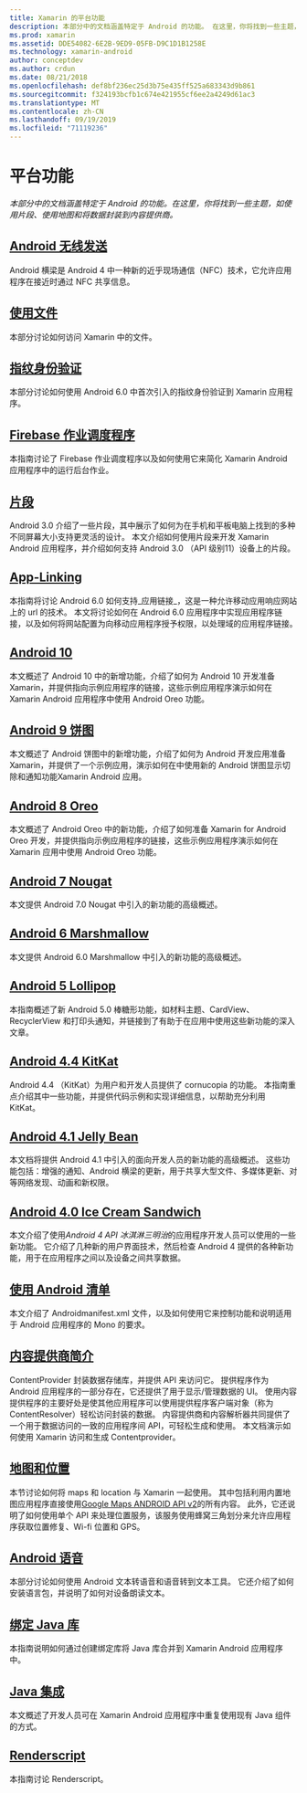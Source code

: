```yaml
---
title: Xamarin 的平台功能
description: 本部分中的文档涵盖特定于 Android 的功能。 在这里，你将找到一些主题，如使用片段、使用地图和将数据封装到内容提供商。
ms.prod: xamarin
ms.assetid: DDE54082-6E2B-9ED9-05FB-D9C1D1B1258E
ms.technology: xamarin-android
author: conceptdev
ms.author: crdun
ms.date: 08/21/2018
ms.openlocfilehash: def8bf236ec25d3b75e435ff525a683343d9b861
ms.sourcegitcommit: f324193bcfb1c674e421955cf6ee2a4249d61ac3
ms.translationtype: MT
ms.contentlocale: zh-CN
ms.lasthandoff: 09/19/2019
ms.locfileid: "71119236"
---
```

# <a name="platform-features"></a>平台功能

_本部分中的文档涵盖特定于 Android 的功能。在这里，你将找到一些主题，如使用片段、使用地图和将数据封装到内容提供商。_

## <a name="android-beamandroidplatformandroid-beammd"></a>[Android 无线发送](~/android/platform/android-beam.md)

Android 横梁是 Android 4 中一种新的近乎现场通信（NFC）技术，它允许应用程序在接近时通过 NFC 共享信息。

## <a name="working-with-filesandroidplatformfilesindexmd"></a>[使用文件](~/android/platform/files/index.md)

本部分讨论如何访问 Xamarin 中的文件。

## <a name="fingerprint-authenticationandroidplatformfingerprint-authenticationindexmd"></a>[指纹身份验证](~/android/platform/fingerprint-authentication/index.md)

本部分讨论如何使用 Android 6.0 中首次引入的指纹身份验证到 Xamarin 应用程序。

## <a name="firebase-job-dispatcherandroidplatformfirebase-job-dispatchermd"></a>[Firebase 作业调度程序](~/android/platform/firebase-job-dispatcher.md)

本指南讨论了 Firebase 作业调度程序以及如何使用它来简化 Xamarin Android 应用程序中的运行后台作业。

## <a name="fragmentsandroidplatformfragmentsindexmd"></a>[片段](~/android/platform/fragments/index.md)

Android 3.0 介绍了一些片段，其中展示了如何为在手机和平板电脑上找到的多种不同屏幕大小支持更灵活的设计。 本文介绍如何使用片段来开发 Xamarin Android 应用程序，并介绍如何支持 Android 3.0 （API 级别11）设备上的片段。

## <a name="app-linkingandroidplatformapp-linkingmd"></a>[App-Linking](~/android/platform/app-linking.md)

本指南将讨论 Android 6.0 如何支持_应用链接_，这是一种允许移动应用响应网站上的 url 的技术。 本文将讨论如何在 Android 6.0 应用程序中实现应用程序链接，以及如何将网站配置为向移动应用程序授予权限，以处理域的应用程序链接。

## <a name="android-10androidplatformandroid-10md"></a>[Android 10](~/android/platform/android-10.md)

本文概述了 Android 10 中的新增功能，介绍了如何为 Android 10 开发准备 Xamarin，并提供指向示例应用程序的链接，这些示例应用程序演示如何在 Xamarin Android 应用程序中使用 Android Oreo 功能。

## <a name="android-9-pieandroidplatformpiemd"></a>[Android 9 饼图](~/android/platform/pie.md)

本文概述了 Android 饼图中的新增功能，介绍了如何为 Android 开发应用准备 Xamarin，并提供了一个示例应用，演示如何在中使用新的 Android 饼图显示切除和通知功能Xamarin Android 应用。

## <a name="android-8-oreoandroidplatformoreomd"></a>[Android 8 Oreo](~/android/platform/oreo.md)

本文概述了 Android Oreo 中的新功能，介绍了如何准备 Xamarin for Android Oreo 开发，并提供指向示例应用程序的链接，这些示例应用程序演示如何在 Xamarin 应用中使用 Android Oreo 功能。

## <a name="android-7-nougatandroidplatformnougatmd"></a>[Android 7 Nougat](~/android/platform/nougat.md)

本文提供 Android 7.0 Nougat 中引入的新功能的高级概述。

## <a name="android-6-marshmallowandroidplatformmarshmallowmd"></a>[Android 6 Marshmallow](~/android/platform/marshmallow.md)

本文提供 Android 6.0 Marshmallow 中引入的新功能的高级概述。

## <a name="android-5-lollipopandroidplatformlollipopmd"></a>[Android 5 Lollipop](~/android/platform/lollipop.md)

本指南概述了新 Android 5.0 棒糖形功能，如材料主题、CardView、RecyclerView 和打印头通知，并链接到了有助于在应用中使用这些新功能的深入文章。

## <a name="android-44-kitkatandroidplatformkitkatmd"></a>[Android 4.4 KitKat](~/android/platform/kitkat.md)

Android 4.4 （KitKat）为用户和开发人员提供了 cornucopia 的功能。 本指南重点介绍其中一些功能，并提供代码示例和实现详细信息，以帮助充分利用 KitKat。

## <a name="android-41-jelly-beanandroidplatformjelly-beanmd"></a>[Android 4.1 Jelly Bean](~/android/platform/jelly-bean.md)

本文档将提供 Android 4.1 中引入的面向开发人员的新功能的高级概述。 这些功能包括：增强的通知、Android 横梁的更新，用于共享大型文件、多媒体更新、对等网络发现、动画和新权限。

## <a name="android-40-ice-cream-sandwichandroidplatformice-cream-sandwichmd"></a>[Android 4.0 Ice Cream Sandwich](~/android/platform/ice-cream-sandwich.md)

本文介绍了使用*Android 4 API 冰淇淋三明治*的应用程序开发人员可以使用的一些新功能。
它介绍了几种新的用户界面技术，然后检查 Android 4 提供的各种新功能，用于在应用程序之间以及设备之间共享数据。

## <a name="working-with-the-android-manifestandroid-manifestmd"></a>[使用 Android 清单](android-manifest.md)

本文介绍了 Androidmanifest.xml 文件，以及如何使用它来控制功能和说明适用于 Android 应用程序的 Mono 的要求。

## <a name="introduction-to-content-providersandroidplatformcontent-providersindexmd"></a>[内容提供商简介](~/android/platform/content-providers/index.md)

ContentProvider 封装数据存储库，并提供 API 来访问它。 提供程序作为 Android 应用程序的一部分存在，它还提供了用于显示/管理数据的 UI。 使用内容提供程序的主要好处是使其他应用程序可以使用提供程序客户端对象（称为 ContentResolver）轻松访问封装的数据。 内容提供商和内容解析器共同提供了一个用于数据访问的一致的应用程序间 API，可轻松生成和使用。 本文档演示如何使用 Xamarin 访问和生成 Contentprovider。

## <a name="maps-and-locationandroidplatformmaps-and-locationindexmd"></a>[地图和位置](~/android/platform/maps-and-location/index.md)

本节讨论如何将 maps 和 location 与 Xamarin 一起使用。 其中包括利用内置地图应用程序直接使用[Google Maps ANDROID API v2](https://developers.google.com/maps/documentation/android/)的所有内容。 此外，它还说明了如何使用单个 API 来处理位置服务，该服务使用蜂窝三角划分来允许应用程序获取位置修复、Wi-fi 位置和 GPS。

## <a name="android-speechandroidplatformspeechmd"></a>[Android 语音](~/android/platform/speech.md)

本部分讨论如何使用 Android 文本转语音和语音转到文本工具。 它还介绍了如何安装语言包，并说明了如何对设备朗读文本。

## <a name="binding-a-java-librarybinding-java-libraryindexmd"></a>[绑定 Java 库](binding-java-library/index.md)

本指南说明如何通过创建绑定库将 Java 库合并到 Xamarin Android 应用程序中。

## <a name="java-integrationjava-integrationindexmd"></a>[Java 集成](java-integration/index.md)

本文概述了开发人员可在 Xamarin Android 应用程序中重复使用现有 Java 组件的方式。

## <a name="renderscriptrenderscriptmd"></a>[Renderscript](renderscript.md)

本指南讨论 Renderscript。
